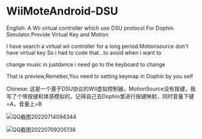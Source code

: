 # WiiMoteAndroid-DSU
English:
A Wii virtual controller which use DSU protocol For Dophin Simulator.Provide Virtual Key and Motion   

I have search a virtual wii controller for a long period.Motionsource don't have virtual key So i had to code that...to avoid  when i want to   

change music in justdance i need  go to the keyboard to change   

That is preview,Remeber,You need to setting keymap in Dophin by you self  

Chinese:
这是一个基于DSU协议的WII虚拟控制器，MotionSource没有按键，我写了个带按键和体感模拟的，记得自己去Dophin里进行按键映射，同时音量下键=A，音量上=B

![QQ截图20220714094344](https://user-images.githubusercontent.com/98201865/178869279-9e345880-e555-4c47-92bc-c66dcb02b517.png)


![QQ截图20220709205138](https://user-images.githubusercontent.com/98201865/178106719-56795766-5e85-4223-89df-4518d27786b9.png)

